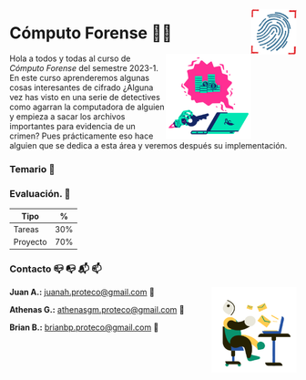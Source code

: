 <p>
  <img src="Img/huella.png" align="right"  width="80" height="80" />
</p>

# Cómputo Forense 🔐🔎

<p>
  <img src="Img/llave.png" align = "right"  width="150" height="150"/>
</p>

Hola a todos y todas al curso de *Cómputo Forense* del semestre 2023-1. En este curso aprenderemos algunas cosas interesantes de cifrado ¿Alguna vez has visto en una serie de detectives como agarran la computadora de alguien y empieza a sacar los archivos importantes para evidencia de un crimen? Pues prácticamente eso hace alguien que se dedica a esta área y veremos después su implementación.

### Temario 📝



### Evaluación. 🧾

|Tipo  |%|
|------|---|
|Tareas|30%|
|Proyecto|70%|


### Contacto :mailbox_closed: :mailbox_with_no_mail: :mailbox_with_mail: :mailbox:

<p>
  <img src="Img/email.png" align="right"  width="150" height="150" /> 
</p>

**Juan A.:** juanah.proteco@gmail.com :email:

**Athenas G.:** athenasgm.proteco@gmail.com :email:

**Brian B.:** brianbp.proteco@gmail.com :email: